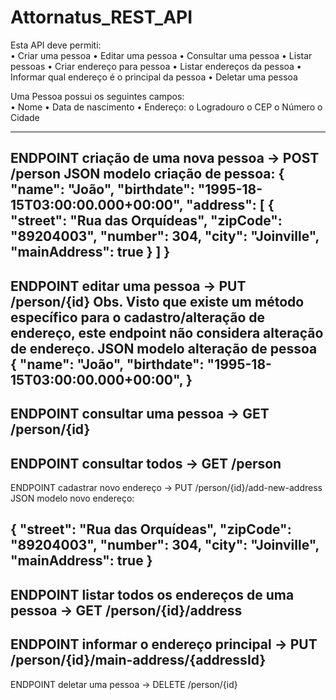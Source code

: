 # Attornatus_REST_API

Esta API deve permiti:  
•	Criar uma pessoa
•	Editar uma pessoa
•	Consultar uma pessoa
•	Listar pessoas
•	Criar endereço para pessoa
•	Listar endereços da pessoa
•	Informar qual endereço é o principal da pessoa
•	Deletar uma pessoa

Uma Pessoa possui os seguintes campos:  
•	Nome
•	Data de nascimento
•	Endereço:
  o	Logradouro
  o	CEP
  o	Número
  o	Cidade

-----

ENDPOINT criação de uma nova pessoa -> POST /person
JSON modelo criação de pessoa:
{
    "name": "João",
    "birthdate": "1995-18-15T03:00:00.000+00:00",
    "address": [
    {
        "street": "Rua das Orquídeas",
        "zipCode": "89204003",
        "number": 304,
        "city": "Joinville",
        "mainAddress": true
        }
    ]
}
-----
ENDPOINT editar uma pessoa -> PUT /person/{id}
Obs. Visto que existe um método específico para o cadastro/alteração de endereço, este endpoint não considera alteração de endereço.
JSON modelo alteração de pessoa
{
    "name": "João",
    "birthdate": "1995-18-15T03:00:00.000+00:00",
}
-----
ENDPOINT consultar uma pessoa -> GET /person/{id}
-----
ENDPOINT consultar todos -> GET /person
-----
ENDPOINT cadastrar novo endereço -> PUT /person/{id}/add-new-address
JSON modelo novo endereço:

{
    "street": "Rua das Orquídeas",
    "zipCode": "89204003",
    "number": 304,
    "city": "Joinville",
    "mainAddress": true
}
-----
ENDPOINT listar todos os endereços de uma pessoa -> GET /person/{id}/address
-----
ENDPOINT informar o endereço principal -> PUT /person/{id}/main-address/{addressId}
-----
ENDPOINT deletar uma pessoa -> DELETE /person/{id}
